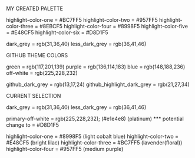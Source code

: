 MY CREATED PALETTE

highlight-color-one = #BC7FF5 
highlight-color-two = #957FF5
highlight-color-three = #8EBCF5
highlight-color-four = #8998F5
highlight-color-five = #E48CF5
highlight-color-six = #D8D1F5

dark_grey = rgb(31,36,40)
less_dark_grey = rgb(36,41,46)



GITHUB THEME COLORS

green = rgb(117,201,139)
purple = rgb(136,114,183)
blue = rgb(148,188,236)
off-white = rgb(225,228,232)

github_dark_grey = rgb(13,17,24)
github_highlight_dark_grey = rgb(21,27,34)




CURRENT SELECTION

dark_grey = rgb(31,36,40)
less_dark_grey = rgb(36,41,46)

primary-off-white = rgb(225,228,232); (#e1e4e8) (platinum)
*** potential change to = #D8D1F5

highlight-color-one = #8998F5 (light cobalt blue)
highlight-color-two = #E48CF5 (bright lilac)
highlight-color-three = #BC7FF5 (lavender(floral))
highlight-color-four = #957FF5 (medium purple)

